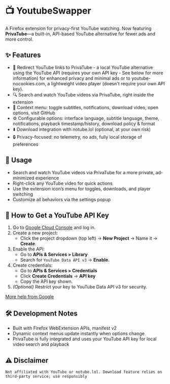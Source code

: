 # 📺 YoutubeSwapper

A Firefox extension for privacy-first YouTube watching. Now featuring **PrivaTube**—a built-in, API-based YouTube alternative for fewer ads and more control.

## ✨ Features

- 🔄 Redirect YouTube links to PrivaTube - a local YouTube alternative using the YouTube API (requires your own API key - See below for more information) for enhanced privacy and minimal ads or to youtube-nocookies.com, a lightweight video player (doesn't require your own API key).
- 🔍 Search and watch YouTube videos via PrivaTube, right inside the extension
- 📝 Context menu: toggle subtitles, notifications, download video, open options, visit GitHub
- ⚙️ Configurable options: interface language, subtitle language, theme, notifications, playback timestamp/history, download policy & format
- ⬇️ Download integration with notube.lol (optional, at your own risk)
- 🔒 Privacy-focused: no telemetry, no ads, fully local storage of preferences

## 🚀 Usage

- Search and watch YouTube videos via PrivaTube for a more private, ad-minimized experience
- Right-click any YouTube video for quick actions
- Use the extension icon’s menu for toggles, downloads, and player switching
- Customize all behaviors via the settings popup

## 🔑 How to Get a YouTube API Key

1. Go to [Google Cloud Console](https://console.cloud.google.com/) and log in.
2. Create a new project:  
   - Click the project dropdown (top left) → **New Project** → Name it → **Create**.
3. Enable the API:  
   - Go to **APIs & Services > Library**  
   - Search for `YouTube Data API v3` → **Enable**.
4. Create credentials:  
   - Go to **APIs & Services > Credentials**  
   - Click **Create Credentials** → **API key**  
   - Copy the API key shown.
5. *(Optional)* Restrict your key to YouTube Data API v3 for security.

[More help from Google](https://developers.google.com/youtube/v3/getting-started)

## 🛠 Development Notes

- Built with Firefox WebExtension APIs, manifest v2
- Dynamic context menus update instantly when options change
- PrivaTube is fully integrated and uses your YouTube API key for local video search and playback

## ⚠️ Disclaimer

`Not affiliated with YouTube or notube.lol.
Download feature relies on third-party service; use responsibly`
